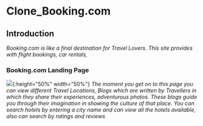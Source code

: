 # Clone_Booking.com

## Introduction
*Booking.com is like a final destination for Travel Lovers. This site provides with flight bookings, car rentals,*
### Booking.com Landing Page
![](https://github.com/TusharTaral/Ravi_Booking.com/blob/master/Screenshot%202021-03-13%20120916.png){:height="50%" width="50%"}
*The moment you get on to this page you can view different Travel Locations, Blogs which are written by Travellers in which they share their experiences, adventurous photos. These blogs guide you through their imagination in showing the culture of that place.  You can search hotels by entering a city name and can view all the hotels available, also can search by ratings and reviews*
